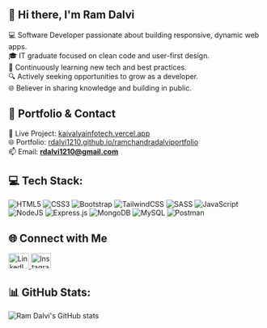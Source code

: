 ## 👋 Hi there, I'm Ram Dalvi

💻 Software Developer passionate about building responsive, dynamic web apps.<br/>
🎓 IT graduate focused on clean code and user-first design.<br/>
🌱 Continuously learning new tech and best practices.<br/>
🔍 Actively seeking opportunities to grow as a developer.<br/>
🌐 Believer in sharing knowledge and building in public.<br/>

## 🔗 Portfolio & Contact

📍 Live Project: [kaivalyainfotech.vercel.app](https://kaivalyainfotech.vercel.app)<br/>
🌐 Portfolio: [rdalvi1210.github.io/ramchandradalviportfolio](https://rdalvi1210.github.io/ramchandradalviportfolio/)<br/>
📫 Email: **rdalvi1210@gmail.com**<br/>

## 💻 Tech Stack:
![HTML5](https://img.shields.io/badge/html5-%23E34F26.svg?style=for-the-badge&logo=html5&logoColor=white) 
![CSS3](https://img.shields.io/badge/css3-%231572B6.svg?style=for-the-badge&logo=css3&logoColor=white) 
![Bootstrap](https://img.shields.io/badge/bootstrap-%238511FA.svg?style=for-the-badge&logo=bootstrap&logoColor=white) 
![TailwindCSS](https://img.shields.io/badge/tailwindcss-%2338B2AC.svg?style=for-the-badge&logo=tailwind-css&logoColor=white) 
![SASS](https://img.shields.io/badge/SASS-hotpink.svg?style=for-the-badge&logo=SASS&logoColor=white) 
![JavaScript](https://img.shields.io/badge/javascript-%23323330.svg?style=for-the-badge&logo=javascript&logoColor=%23F7DF1E) 
![NodeJS](https://img.shields.io/badge/node.js-6DA55F?style=for-the-badge&logo=node.js&logoColor=white) 
![Express.js](https://img.shields.io/badge/express.js-%23404d59.svg?style=for-the-badge&logo=express&logoColor=%2361DAFB) 
![MongoDB](https://img.shields.io/badge/MongoDB-%234ea94b.svg?style=for-the-badge&logo=mongodb&logoColor=white) 
![MySQL](https://img.shields.io/badge/mysql-4479A1.svg?style=for-the-badge&logo=mysql&logoColor=white) 
![Postman](https://img.shields.io/badge/Postman-FF6C37?style=for-the-badge&logo=postman&logoColor=white) 

## 🌐 Connect with Me
<a href="https://www.linkedin.com/in/ramchandra-dalvi-002a5b363/" target="_blank">
  <img src="https://raw.githubusercontent.com/rahuldkjain/github-profile-readme-generator/master/src/images/icons/Social/linked-in-alt.svg" alt="LinkedIn" height="30" width="40" />
</a>
<a href="https://instagram.com/_r_dalvi_1210" target="_blank">
  <img src="https://raw.githubusercontent.com/rahuldkjain/github-profile-readme-generator/master/src/images/icons/Social/instagram.svg" alt="Instagram" height="30" width="40" />
</a>

## 📊 GitHub Stats:
![Ram Dalvi's GitHub stats](https://github-readme-stats.vercel.app/api?username=rdalvi1210&show_icons=true&theme=light)
